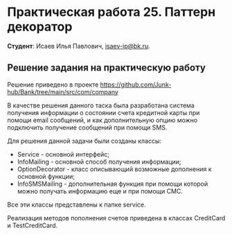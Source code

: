 # Практическая работа 25. Паттерн декоратор

**Студент**: Исаев Илья Павлович, isaev-ip@bk.ru.

## Решение задания на практическую работу

Решение приведено в проекте https://github.com/Junk-hub/Bank/tree/main/src/com/company

В качестве решения данного таска была разработана система получения информации о состоянии счета кредитной карты при помощи email сообщений, и как дополнительную опцию можно подключить получение сообщений при помощи SMS.

Для решения данной задачи были созданы классы:

- Service - основной интерфейс;
- InfoMailing - основной способ получения информации;
- OptionDecorator - класс описывающий возможные дополнения к основной функции;
- InfoSMSMailing - дополнительная функция при помощи которой можно получать информацию еще и при помощи СМС.

Все эти классы представлены к папке service.

Реализация методов пополнения счетов приведена в классах CreditCard и TestCreditCard.

